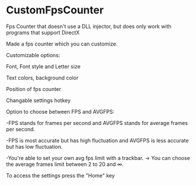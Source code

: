 # CustomFpsCounter
Fps Counter that doesn't use a DLL injector, but does only work with programs that support DirectX

Made a fps counter which you can customize.

Customizable options:

Font, Font style and Letter size

Text colors, background color

Position of fps counter

Changable settings hotkey

Option to choose between FPS and AVGFPS:

-FPS stands for frames per second and AVGFPS stands for average frames per second.

-FPS is most accurate but has high fluctuation and AVGFPS is less accurate but has low fluctuation.

-You're able to set your own avg fps limit with a trackbar. -> You can choose the average frames limit between 2 to 20 and ∞.

To access the settings press the "Home" key
